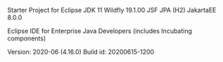 Starter Project for Eclipse
	JDK 11
	Wildfly 19.1.00
	JSF
	JPA (H2)
	JakartaEE 8.0.0
	
	
Eclipse IDE for Enterprise Java Developers (includes Incubating components)

Version: 2020-06 (4.16.0)
Build id: 20200615-1200
